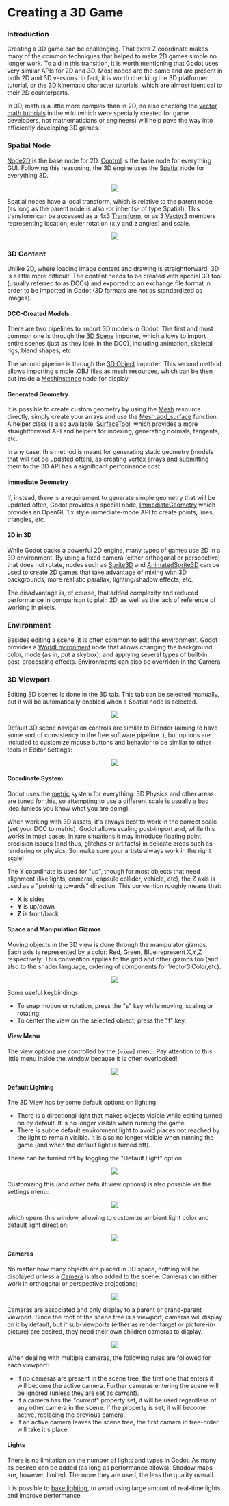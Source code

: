 # Creating a 3D Game

### Introduction

Creating a 3D game can be challenging. That extra Z coordinate makes many of the common techniques that helped to make 2D games simple no longer work. To aid in this transition, it is worth mentioning that Godot uses very similar APIs for 2D and 3D. Most nodes are the same and are present in both 2D and 3D versions. In fact, it is worth checking the 3D platformer tutorial, or the 3D kinematic character tutorials, which are almost identical to their 2D counterparts.

In 3D, math is a little more complex than in 2D, so also checking the [vector math tutorials](https://github.com/okamstudio/godot/wiki#math) in the wiki (which were specially created for game developers, not mathematicians or engineers) will help pave the way into efficiently developing 3D games.

### Spatial Node

[Node2D](class_node2d) is the base node for 2D. [Control](class_control) is the base node for everything GUI. Following this reasoning, the 3D engine uses the [Spatial](class_spatial) node for everything 3D.

<p align="center"><img src="images/tuto_3d1.png"></p>

Spatial nodes have a local transform, which is relative to the parent node (as long as the parent node is also -or inherits- of type Spatial). This transform can be accessed as a 4x3 [Transform](class_transform), or as 3 [Vector3](class_vector3) members representing location, euler rotation (x,y and z angles) and scale.

<p align="center"><img src="images/tuto_3d2.png"></p>

### 3D Content

Unlike 2D, where loading image content and drawing is straightforward, 3D is a little more difficult. The content needs to be created with special 3D tool (usually referred to as DCCs) and exported to an exchange file format in order to be imported in Godot (3D formats are not as standardized as images).

#### DCC-Created Models

There are two pipelines to import 3D models in Godot. The first and most common one is through the [3D Scene](import_3d) importer, which allows to import entire scenes (just as they look in the DCC), including animation, skeletal rigs, blend shapes, etc. 

The second pipeline is through the [3D Object](import_meshes) importer. This second method allows importing simple .OBJ files as mesh resources, which can be then put inside a [MeshInstance](class_meshinstance) node for display.

#### Generated Geometry

It is possible to create custom geometry by using the [Mesh](class_mesh) resource directly, simply create your arrays and use the [Mesh.add_surface](class_mesh#add_surface) function. A helper class is also available, [SurfaceTool](class_surfacetool), which provides a more straightforward API and helpers for indexing, generating normals, tangents, etc.

In any case, this method is meant for generating static geometry (models that will not be updated often), as creating vertex arrays and submitting them to the 3D API has a significant performance cost.

#### Immediate Geometry

If, instead, there is a requirement to generate simple geometry that will be updated often, Godot provides a special node, [ImmediateGeometry](class_immediategeometry) which provides an OpenGL 1.x style immediate-mode API to create points, lines, triangles, etc.

#### 2D in 3D

While Godot packs a powerful 2D engine, many types of games use 2D in a 3D environment. By using a fixed camera (either orthogonal or perspective) that does not rotate, nodes such as [Sprite3D](class_sprite3d) and [AnimatedSprite3D](class_animatedsprite3d) can be used to create 2D games that take advantage of mixing with 3D backgrounds, more realistic parallax, lighting/shadow effects, etc.

The disadvantage is, of course, that added complexity and reduced performance in comparison to plain 2D, as well as the lack of reference of working in pixels.

### Environment

Besides editing a scene, it is often common to edit the environment. Godot provides a [WorldEnvironment](class_worldenvironment) node that allows changing the background color, mode (as in, put a skybox), and applying several types of built-in post-processing effects. Environments can also be overriden in the Camera.

### 3D Viewport

Editing 3D scenes is done in the 3D tab. This tab can be selected manually, but it will be automatically enabled when a Spatial node is selected.

<p align="center"><img src="images/tuto_3d3.png"></p>

Default 3D scene navigation controls are similar to Blender (aiming to have some sort of consistency in the free software pipeline..), but options are included to customize mouse buttons and behavior to be similar to other tools in Editor Settings:

<p align="center"><img src="images/tuto_3d4.png"></p>

#### Coordinate System

Godot uses the [metric](http://en.wikipedia.org/wiki/Metric_system) system for everything. 3D Physics and other areas are tuned for this, so attempting to use a different scale is usually a bad idea (unless you know what you are doing).

When working with 3D assets, it's always best to work in the correct scale (set your DCC to metric). Godot allows scaling post-import and, while this works in most cases, in rare situations it may introduce floating point precision issues (and thus, glitches or artifacts) in delicate areas such as rendering or physics. So, make sure your artists always work in the right scale!

The Y coordinate is used for "up", though for most objects that need alignment (like lights, cameras, capsule collider, vehicle, etc), the Z axis is used as a "pointing towards" direction. This convention roughly means that:

* **X** is sides
* **Y** is up/down
* **Z** is front/back

#### Space and Manipulation Gizmos

Moving objects in the 3D view is done through the manipulator gizmos. Each axis is represented by a color: Red, Green, Blue represent X,Y,Z respectively. This convention applies to the grid and other gizmos too (and also to the shader language, ordering of components for Vector3,Color,etc).

<p align="center"><img src="images/tuto_3d5.png"></p>

Some useful keybindings:
* To snap motion or rotation, press the "s" key while moving, scaling or rotating.
* To center the view on the selected object, press the "f" key.

#### View Menu

The view options are controlled by the `[view]` menu. Pay attention to this little menu inside the window because it is often overlooked!

<p align="center"><img src="images/tuto_3d6.png"></p>

#### Default Lighting

The 3D View has by some default options on lighting:

* There is a directional light that makes objects visible while editing turned on by default. It is no longer visible when running the game.
* There is subtle default environment light to avoid places not reached by the light to remain visible. It is also no longer visible when running the game (and when the default light is turned off).

These can be turned off by toggling the "Default Light" option:

<p align="center"><img src="images/tuto_3d8.png"></p>

Customizing this (and other default view options) is also possible via the settings menu:

<p align="center"><img src="images/tuto_3d7.png"></p>

which opens this window, allowing to customize ambient light color and default light direction:

<p align="center"><img src="images/tuto_3d9.png"></p>

#### Cameras

No matter how many objects are placed in 3D space, nothing will be displayed unless a [Camera](class_camera) is also added to the scene. Cameras can either work in orthogonal or perspective projections:

<p align="center"><img src="images/tuto_3d10.png"></p>

Cameras are associated and only display to a parent or grand-parent viewport. Since the root of the scene tree is a viewport, cameras will display on it by default, but if sub-viewports (either as render target or picture-in-picture) are desired, they need their own children cameras to display.

<p align="center"><img src="images/tuto_3d11.png"></p>

When dealing with multiple cameras, the following rules are followed for each viewport:

* If no cameras are present in the scene tree, the first one that enters it will become the active camera. Further cameras entering the scene will be ignored (unless they are set as _current_).
* If a camera has the "_current_" property set, it will be used regardless of any other camera in the scene. If the property is set, it will become active, replacing the previous camera.
* If an active camera leaves the scene tree, the first camera in tree-order will take it's place.

#### Lights

There is no limitation on the number of lights and types in Godot. As many as desired can be added (as long as performance allows). Shadow maps are, however, limited. The more they are used, the less the quality overall.

It is possible to [bake lighting](tutorial_light_baking), to avoid using large amount of real-time lights and improve performance.